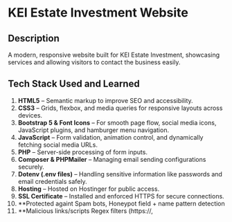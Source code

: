 # KEI Estate Investment Website

## Description
A modern, responsive website built for KEI Estate Investment, showcasing services and allowing visitors to contact the business easily.

## Tech Stack Used and Learned
1. **HTML5** – Semantic markup to improve SEO and accessibility.
2. **CSS3** – Grids, flexbox, and media queries for responsive layouts across devices.
3. **Bootstrap 5 & Font Icons** – For smooth page flow, social media icons, JavaScript plugins, and hamburger menu navigation.
4. **JavaScript** – Form validation, animation control, and dynamically fetching social media URLs.
5. **PHP** – Server-side processing of form inputs.
6. **Composer & PHPMailer** – Managing email sending configurations securely.
7. **Dotenv (.env files)** – Handling sensitive information like passwords and email credentials safely.
8. **Hosting** – Hosted on Hostinger for public access.
9. **SSL Certificate** – Installed and enforced HTTPS for secure connections.
10. **Protected againt Spam bots, Honeypot field + name pattern detection
11. **Malicious links/scripts	Regex filters (https://, <script>, etc.)
12. **Phishing / fake prizes	Blacklisted keywords like claim your prize
13. **Disposable email spam	Blocked known domains (e.g., 10minutemail)
14. **Submission flooding	Rate limiting by IP (1 message/minute)
15. **Bot gibberish names	Regex for long random characters (e.g., ewxrKxU...)
16. **GitHub** – Repository maintained for version control and future updates.

## Features
- Smooth sliding business logo animation.
- Responsive navigation bar for quick access to different services.
- Welcoming message to visitors.
- Animated service cards highlighting offerings.
- Zoom-in effects on services to enhance user engagement.
- Contact form for visitor inquiries with backend email processing.
- Social media links to keep visitors updated with the latest posts.
- Persistent footer with business information.

---
